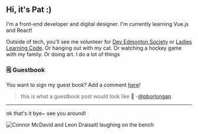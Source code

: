 ## Hi, it's Pat :)

I'm a front-end developer and digital designer. I'm currently learning Vue.js and React!

Outside of tech, you'll see me volunteer for [Dev Edmonton Society](https://www.devedmonton.com) or [Ladies Learning Code](https://www.canadalearningcode.ca/). Or hanging out with my cat. Or watching a hockey game with my family. Or doing art. I do a lot of things

### 🗒 Guestbook

You want to sign my guest book? Add a comment [here](https://github.com/pborlongan/pborlongan/issues/4)!

<!--START:guestbook-->
> this is what a guestbook post would look like 👋 
> -[@pborlongan](https://github.com/pborlongan)
<!--END:guestbook-->

---

ok that's it bye~ see you around!

![Connor McDavid and Leon Draisaitl laughing on the bench](https://media2.giphy.com/media/v1.Y2lkPTc5MGI3NjExM293dnd6d3FpcDlkOHR2aGo5czZhYzhmcmVjOXF0d2J2bmk2bjF5MiZlcD12MV9pbnRlcm5hbF9naWZfYnlfaWQmY3Q9Zw/IeXo2JGArJW0AEuNMy/giphy.gif)
